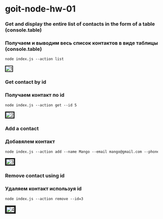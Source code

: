 # goit-node-hw-01

### Get and display the entire list of contacts in the form of a table (console.table)
### Получаем и выводим весь список контактов в виде таблицы (console.table)

```diff
node index.js --action list
```

<img src="https://monosnap.com/file/4atYYaZdnRirQei1UQEkVfOzgqgBIC" alt="1" border="2" />

### Get contact by id
### Получаем контакт по id
```diff
node index.js --action get --id 5
```

<img src="https://monosnap.com/file/RFZ4febO9MAxuOk7Xv0MTk42OaweUB" alt="2" border="3" />

### Add a contact
### Добавялем контакт
```diff
node index.js --action add --name Mango --email mango@gmail.com --phone 322-22-22
```

<img src="https://monosnap.com/file/QcawuwY3KJYORhlVTiYDtTDVWomXlT" alt="3" border="4" />

### Remove contact using id
### Удаляем контакт используя id
```diff
node index.js --action remove --id=3
```

<img src="https://monosnap.com/file/tnGYJ2QlVLGFCfoFAIm2qdW2NHiJVe" alt="4" border="5" />
